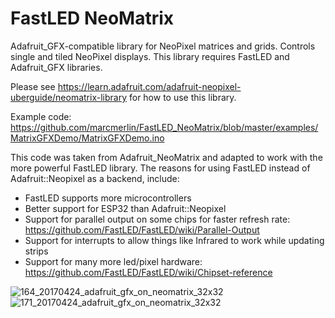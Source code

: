 FastLED NeoMatrix
=================

Adafruit_GFX-compatible library for NeoPixel matrices and grids. Controls single and tiled NeoPixel displays.
This library requires FastLED and Adafruit_GFX libraries.

Please see https://learn.adafruit.com/adafruit-neopixel-uberguide/neomatrix-library for how to use this library.

Example code: https://github.com/marcmerlin/FastLED_NeoMatrix/blob/master/examples/MatrixGFXDemo/MatrixGFXDemo.ino

This code was taken from Adafruit_NeoMatrix and adapted to work with the more powerful FastLED library.
The reasons for using FastLED instead of Adafruit::Neopixel as a backend, include:
* FastLED supports more microcontrollers
* Better support for ESP32 than Adafruit::Neopixel
* Support for parallel output on some chips for faster refresh rate: https://github.com/FastLED/FastLED/wiki/Parallel-Output
* Support for interrupts to allow things like Infrared to work while updating strips
* Support for many more led/pixel hardware: https://github.com/FastLED/FastLED/wiki/Chipset-reference

![164_20170424_adafruit_gfx_on_neomatrix_32x32](https://user-images.githubusercontent.com/1369412/38774532-5d6b0f2e-4020-11e8-86ef-afdffbeb1e1d.jpg)
![171_20170424_adafruit_gfx_on_neomatrix_32x32](https://user-images.githubusercontent.com/1369412/38774533-5d83d6bc-4020-11e8-95bb-417368143d70.jpg)
